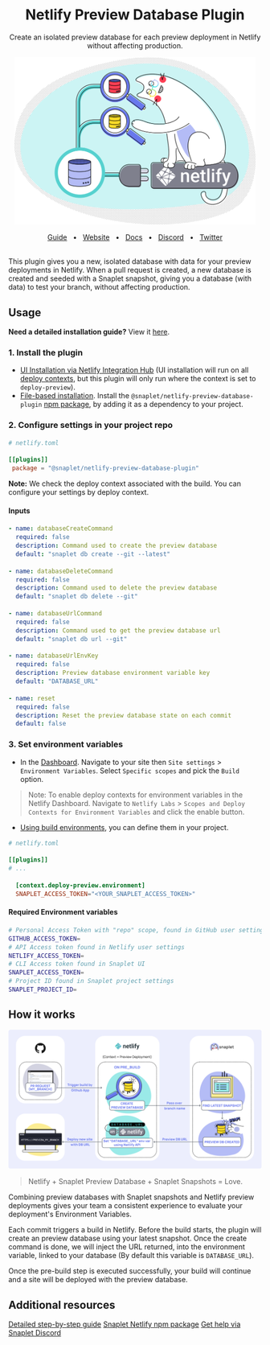 <div align="center">
  <h1 align="center">Netlify Preview Database Plugin</h1>
  <p align="center">Create an isolated preview database for each preview deployment in Netlify without affecting production.</p>
  <img align="center" width="480" src="logo.png" alt="you branch?">
  <br /><br />
  <a href="https://docs.snaplet.dev/guides/netlify-preview-plugin/">Guide</a>
  <span>&nbsp;&nbsp;•&nbsp;&nbsp;</span>
  <a href="https://www.snaplet.dev/">Website</a>
  <span>&nbsp;&nbsp;•&nbsp;&nbsp;</span>
  <a href="https://docs.snaplet.dev/">Docs</a>
  <span>&nbsp;&nbsp;•&nbsp;&nbsp;</span>
  <a href="https://app.snaplet.dev/chat">Discord</a>
  <span>&nbsp;&nbsp;•&nbsp;&nbsp;</span>
  <a href="https://twitter.com/_snaplet">Twitter</a>
</div>
<br />

This plugin gives you a new, isolated database with data for your preview deployments in Netlify. When a pull request is created, a new database is created and seeded with a Snaplet snapshot, giving you a database (with data) to test your branch, without affecting production.

## Usage

**Need a detailed installation guide?** View it <a href="https://docs.snaplet.dev/guides/netlify-preview-plugin/">here</a>.

### 1. Install the plugin

- [UI Installation via Netlify Integration Hub](https://www.netlify.com/integrations/snaplet/) (UI installation will run on all [deploy contexts](https://docs.netlify.com/site-deploys/overview/#deploy-contexts), but this plugin will only run where the context is set to `deploy-preview`).
- [File-based installation](https://docs.netlify.com/integrations/build-plugins/#ui-installation). Install the `@snaplet/netlify-preview-database-plugin` [npm package](https://www.npmjs.com/package/@snaplet/netlify-preview-database-plugin), by adding it as a dependency to your project.

### 2. Configure settings in your project repo

```toml
# netlify.toml

[[plugins]]
 package = "@snaplet/netlify-preview-database-plugin"
```
**Note:** We check the deploy context associated with the build. You can configure your settings by deploy context.

#### Inputs

```yaml
- name: databaseCreateCommand
  required: false
  description: Command used to create the preview database
  default: "snaplet db create --git --latest"

- name: databaseDeleteCommand
  required: false
  description: Command used to delete the preview database
  default: "snaplet db delete --git"

- name: databaseUrlCommand
  required: false
  description: Command used to get the preview database url
  default: "snaplet db url --git"

- name: databaseUrlEnvKey
  required: false
  description: Preview database environment variable key
  default: "DATABASE_URL"

- name: reset
  required: false
  description: Reset the preview database state on each commit
  default: false
```

### 3. Set environment variables

- In the [Dashboard](https://app.netlify.com/). Navigate to your site then `Site settings` > `Environment Variables`. Select `Specific scopes` and pick the `Build` option.

> Note: To enable deploy contexts for environment variables in the Netlify Dashboard. Navigate to `Netlify Labs` > `Scopes and Deploy Contexts for Environment Variables` and click the enable button.

- [Using build environments](https://docs.netlify.com/configure-builds/file-based-configuration/#deploy-contexts), you can define them in your project.

```toml
# netlify.toml

[[plugins]]
# ...

  [context.deploy-preview.environment]
  SNAPLET_ACCESS_TOKEN="<YOUR_SNAPLET_ACCESS_TOKEN>"
```

#### Required Environment variables

```bash
# Personal Access Token with "repo" scope, found in GitHub user settings
GITHUB_ACCESS_TOKEN=
# API Access token found in Netlify user settings
NETLIFY_ACCESS_TOKEN=
# CLI Access token found in Snaplet UI
SNAPLET_ACCESS_TOKEN=
# Project ID found in Snaplet project settings
SNAPLET_PROJECT_ID=
```

## How it works
<img width="800" alt="How it works" src="architecture.svg">

> Netlify + Snaplet Preview Database + Snaplet Snapshots = Love.

Combining preview databases with Snaplet snapshots and Netlify preview deployments gives your team a consistent experience to evaluate your deployment's Environment Variables.

Each commit triggers a build in Netlify. Before the build starts, the plugin will create an preview database using your latest snapshot. Once the create command is done, we will inject the URL returned, into the environment variable, linked to your database (By default this variable is `DATABASE_URL`).

Once the pre-build step is executed successfully, your build will continue and a site will be deployed with the preview database.

## Additional resources

[Detailed step-by-step guide](https://docs.snaplet.dev/guides/netlify-preview-plugin/)
[Snaplet Netlify npm package](https://www.npmjs.com/package/@snaplet/netlify-preview-database-plugin) 
[Get help via Snaplet Discord](https://app.snaplet.dev/chat)
